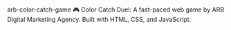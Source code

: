 arb-color-catch-game
🎮 Color Catch Duel: A fast-paced web game by ARB Digital Marketing Agency. Built with HTML, CSS, and JavaScript.

